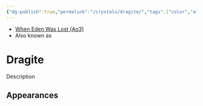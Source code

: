 ```yaml
---
{"dg-publish":true,"permalink":"/crystals/dragite/","tags":["color","attuned unattuned","crystal"],"noteIcon":"saber1"}
---
```


- [When Eden Was Lost (Ao3)](https://archiveofourown.org/works/19334440/chapters/45992584)
- Also known as 
# Dragite
Description

**Appearances**
- 